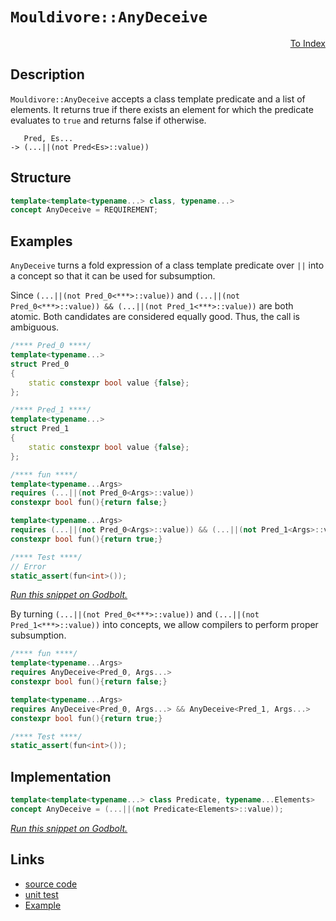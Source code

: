 <!-- Copyright 2024 Feng Mofan
SPDX-License-Identifier: Apache-2.0 -->

# `Mouldivore::AnyDeceive`

<p style='text-align: right;'><a href="../../concepts.md#mouldivore-any-deceive">To Index</a></p>

## Description

`Mouldivore::AnyDeceive` accepts a class template predicate and a list of elements.
It returns true if there exists an element for which the predicate evaluates to `true` and returns false if otherwise.

<pre><code>   Pred, Es...
-> (...||(not Pred&lt;Es&gt;::value))</code></pre>

## Structure

```C++
template<template<typename...> class, typename...>
concept AnyDeceive = REQUIREMENT;
```

## Examples

`AnyDeceive` turns a fold expression of a class template predicate over `||` into a concept so that it can be used for subsumption.

Since `(...||(not Pred_0<***>::value))` and `(...||(not Pred_0<***>::value)) && (...||(not Pred_1<***>::value))` are both atomic.
Both candidates are considered equally good.
Thus, the call is ambiguous.

```C++
/**** Pred_0 ****/
template<typename...>
struct Pred_0
{
    static constexpr bool value {false};
};

/**** Pred_1 ****/
template<typename...>
struct Pred_1
{
    static constexpr bool value {false};
};

/**** fun ****/
template<typename...Args>
requires (...||(not Pred_0<Args>::value))
constexpr bool fun(){return false;}

template<typename...Args>
requires (...||(not Pred_0<Args>::value)) && (...||(not Pred_1<Args>::value))
constexpr bool fun(){return true;}

/**** Test ****/
// Error
static_assert(fun<int>());
```

[*Run this snippet on Godbolt.*](https://godbolt.org/#z:OYLghAFBqd5QCxAYwPYBMCmBRdBLAF1QCcAaPECAMzwBtMA7AQwFtMQByARg9KtQYEAysib0QXACx8BBAKoBnTAAUAHpwAMvAFYTStJg1DIApACYAQuYukl9ZATwDKjdAGFUtAK4sGIMwDspK4AMngMmAByPgBGmMT%2BAGykAA6oCoRODB7evv5BaRmOAmER0SxxCWbJdpgOWUIETMQEOT5%2BgbaY9sUMjc0EpVGx8Um2TS1teZ0KE4PhwxWj1QCUtqhexMjsHAD0AFSH%2BwDUysSY6AD6GsdH%2B7smGgCCBJgsKQavJgDMbgQAnilGKxMAA6cE/bCPJ6zYheBync5XDTQkwBKzPY5Y46zJiOZDHNAMWaYVQpYjHGKoTzHABuYi8mGOaIsVDESjRABEfhinlyeajngcjoiLpcuLcjg9nq93p9MD8/oDgWxwaDIdDYfCCKKrlxUejodicU18YSBCSyRSqTT6d4mSy2bQOQFud9efz3YKnsLDscqF4GJLDtKXm8PniFb8AUDmKrwU9iMAFBrnucAI5ePDnBTHCBqtFuQsQBioHVnMUo36J5OQkAgO2MlYraFEy3kynU2j%2BwMQFvo84ETZBp0cr2u72yiNfaPKuNghNJlPfKFpzCZ7OYXP5iEBIt7ktl3XXRU15fYeuNzDN5nVcyJPMFvfF0vlpHi09LusNhnXlvPNtXitTsaQDBg%2BxZQdh2OAg4SjKwJ2eaFfROAAVLcdTuUNdl2Y5sGIYgSE1U08GQS4mAUJQWmoQNFXCAhIT7Ft3Q4NZaE4ABWXg/A4LRSFQTgi0sawcQ2LYHTMb4eFIAhNFYtYAGsQA4xJQQADkSKQOICRJJAATm%2BHTJP0ThJF4FgJA0DRSB4viBI4XgFBAazZN41jSDgWAYEQEANgIFIvAIchKDQd46HiSIQU4VQNIAWl045gGQAkpFBMxeAuQgSDwdA9H4QQRDEdgpBkQRFBUdQ3NIXQuFIAB3YgmBSTgeDYzjuLk/jOAAeUCgKdVQKhjhixJ4skRLkuOVKzDzDwwvoClzCklZeFcrQ1ggJBQpScKyAoCBtt2kBgCkMw%2BDoV5iCciAYk6mJwmaf4Wt4e7mGIf5upibQ6lc6TQrYQRuoYWgnqqrAYi8YA3DEZ1ntILAWEMYBxDBzd6lpLdOtJOpAp2aT6O6TraDwGJGvejwsE62C8As7heAx4gqSUTk3iR4mjDktYqAMZMADU8EwOrutjOH8uEURxBKsXyrUTqav0JGUGsax9BJpzIDWVAUl6JyOFi2Z0B%2BTlTGEywzDshniByzGNa6HoshcBh3E8do9FCBZykqPRCkyAQpj8Wqfd6IZPdGWranqAR%2BkmF28nD7ofoaOYQ5GBJw7mf29FxFoU6WNO1gUMTtgkNqOC4mzOvs4a4oSpKUskNK81wLLFskrgVpkzm1gQTAmCwBI%2B1IJTJG%2BUEDICSQNEkMxJESKyVL0kyODM0gLO%2BMxQW%2BRIAjU741I4jiuEMvS1Irqr7Mc5zO7cjbvM23y%2BsC4KDtQeaIqijgRrGwkDCMKa9NBFwUEfFMpECtrlWqYtCqS2kNLJQssqq6DOg1Jqz1S7l1srweyvV/KBWOINauo0ErIF/sAf%2BgDgGzVfjtBat514dzWu5e%2Bh0FrPxYaMEhSMuB6S4NZGgtBLrXVulVV6j04aiPep9b6Dg4b/UYAQIGINOrg0htDWgsM6bw1ZkYFGfF8DnHRpjKq2NkC4zhgTdiVViak0ehTHYfFqa02kgzJmmAWaIx0eEUAN8%2BA8wUPzQWwtGCi1kNA4qsDZAy0qnxJBCsOYmysJYVWMR1aDy1jrTg%2BsCCG2%2BMbZWZsLbxHATbQeEdeiO2drkAOwQna5y9oHdIvtsix2qUHLIdSw520TlHDOLSs4J0jn0ZOHtU5Z16VUsZAwOn53WJsYu7cl4YMrpwQh39OF/24RQm4EBm5gLoe3VaXdSA9z7qMQeSleHWUsSvNeHFQT6Q4npMwTzqhqSPrpM%2BdlOCXxcpzDyd8kB%2BX6mw6hu1IpsE4M0FgCUWAKFpASWkmz5SzAyvgMBOU8qhIluE0q8h4HRJ0CAb49VGrNTpugjq58eqPwGkNVQMK4UIqRZGWYVC36t2%2BN8BhfzmGgtYftdhCR4UpBSJcRFelLjIoIJcelsCLrxCEXdB671xHKo%2Bl9H6sjX4AwUcDUGejMAQyhjDXW0kEZs3sbwfRicMa6xAaoHGrxzGCEJlYkmZN/h2KplbJx9N4iuPcWzLxfzuZMD5gLIWItNFQOxRICJZV8VyyJXE4w%2BSbDWNSZrbWWRda7ANkrU2FhzZYMttbTNXTBkVMzrVd2ZRRkNKKFkatqRGnBxGXnfp9sekDGbWUpOUz231PGD2vp6cB11o7QswuczioUs%2BVglZsrjiwvhXSZlrxWU7LRSQfZ3Kb7d17v3SgpcblEo3u8ySZgr1cDUhoRIjz51dQcrYK%2BjDmxDxACPQBe8OLT2%2BBxO9kkdJL2%2BJSr5z632l3So%2Bi%2B191prAZhkZwkggA%3D%3D)

By turning `(...||(not Pred_0<***>::value))` and `(...||(not Pred_1<***>::value))` into concepts, we allow compilers to perform proper subsumption.

```C++
/**** fun ****/
template<typename...Args>
requires AnyDeceive<Pred_0, Args...>
constexpr bool fun(){return false;}

template<typename...Args>
requires AnyDeceive<Pred_0, Args...> && AnyDeceive<Pred_1, Args...>
constexpr bool fun(){return true;}

/**** Test ****/
static_assert(fun<int>());
```

## Implementation

```C++
template<template<typename...> class Predicate, typename...Elements>
concept AnyDeceive = (...||(not Predicate<Elements>::value));
```

[*Run this snippet on Godbolt.*](https://godbolt.org/#z:OYLghAFBqd5QCxAYwPYBMCmBRdBLAF1QCcAaPECAMzwBtMA7AQwFtMQByARg9KtQYEAysib0QXACx8BBAKoBnTAAUAHpwAMvAFYTStJg1DIApACYAQuYukl9ZATwDKjdAGFUtAK4sGIMwDspK4AMngMmAByPgBGmMQgAMwAbKQADqgKhE4MHt6%2B/kEZWY4CYRHRLHEJKbaY9qUMQgRMxAR5Pn6BdQ05za0E5VGx8UmpCi1tHQXdEwNDldVjAJS2qF7EyOwcAPQAVAeHR8cnhzsmGgCC%2B4cA1ACSLGn0bIJMjbdH51c3p3%2Bn30uF0uBEwTwMoJMiTcoPB70wUJhAE80oxWJgAHRYqHYW7IAwKBS3ZTETD4USg0i3AgotFsLEY7AvRgEBQ44FoBhbNIEW6XBhIgAimC2eAAbphblDBbcIAyTAE3Aq3BAGKheSSyXgKQjoUywSy2YlsCAQGKxF5MMtllCrFdgb9/mcHUdbgAVTATIlfF1On32n6uzXoAD6Gk%2BzqusOe8MRNNRzHp2ONwImxC8DmJpNDGmBCrtl1uRduc0cyDxAgmmFUaWItxiqE8t3N3kl%2BaoYiUCsFtrzAR7iQLvoOWbJIa4EYOgOjEN1yIT6PlKauaYzGuz477BeLJZaZYrDCrNbrDabLctUoCFg7tC7/d79vvg7zgbuVC8DEne2nYJjkOh8Z0piWKXMQwBGtgwKkgAjl4eCkkS/JCiKmDinOwZhlSoHgUukFXJyR61vWja0Lc74MBANpXqSBAbJ%2BN5ds%2B94BiCv6znGtKJsBGLYRBUGYLB8GenyArCqKEqIhhGhYWBCi4VKZjJOYyQich4noRuXAyThyZ4ZcBGgsexFNuRlH5jRdHUumupWMxQKviOHoTF%2BgKltqIZMIS8QENQH6IuEBA4pRNqDhwqy0JwACsvB%2BBwWikKgnBKpY1glusmxtmYiQ8KQBCaGFqwANYgJFyQYgAHMkUiRQEySSAAnIktVZfonCSLwLASBo0mxfFiUcLwCggNJeVxWFpBwLAMCICA6wEGkXgEOQlBoE8dDxJE6KcKolUALR1bcwDIOWUgYmYvBakQxB4Ogej8IIIhiOwUgyIIigqOoY2kLoWkAO7EEwaScDw4VRTF%2BUJZwADyi0LbyqBULcO3JPtkiHcdtynWYsoeGt9B1uY2XLLwo1aKsEBIKtaTrWQFAQFTNMgMAUhmHwdCgsQQ0QDEEMxOErRIsDvB88wxBIlDMTaCKo05atrwEFDDC0ILX1YDEXjAG4Yi3kLpBYCwhjAOIqtCQ4aFDV91Yiot2w5QF9QQ7QeAxADYseFgEMENdnXcLwErEA2SjCgbRhO0Y%2BWrFQBjgQAangmC/VDCa6/dwiiOIL2p%2B9agQz9%2BiGyg1jWPoztDZAqyoDyOQW7tEzoNKpgpZYZh9f711YGXlE9NLOQuAw7ieJ0eihOEwxVKMWnFNkAjTH4k%2BZNPDALCMCRaXYPcCP0UyDwUa/1BvTSTIMo%2BLBPthH7PehzG0y/j6vqwKOlWwSKDHDRaQvW8P1SN7QdR0nZIM6spcCEBIApImJMI6rAQJgJgWAEhd2KpIRIGJGoBEkBoSQZhJDJG6qVeqrUODtVIJ1RIZgMQpACOVRI5VIqRS4E1eq5UP4Q36oNYauUI4TWmhTWasNFrLXpqgPGG0tocGRqjPEBgjCY3qhiLgGJ4qXRIDdO6shHoZ2kFnJQOcvq6FZv9QGQtX7v0/pDDgMN5qLVuAjH%2BKMDr4kNrI%2BRiicbCOpvjcBZhiacLGuTSm7iaaCIZvjFA0jmb1S4NJGgtAOZcx5l9EWAtdZJLFhLKWDhdZyxZIrZWEM1Yay1rQHWvs9ZgkNsbeK%2BBSRmwlBbJRqhragl1vbCKX0nYuwFu7bY8UvZ4B9jlf2gdMDBwqeEUAfi%2BDRwUHHBOSdGAp3UenZ6WjZDZ0%2BvFfR%2Bdw6NysJYEuMRO4VyrpWTgtcCD10SIKXZ1gW5fzbjdT08AH77zNs4CArhL5aRHhUFeegp6NC%2BekBejRb5LD3r0TeF8d5z27m8w%2B8wT5/LXtC/IsLr7H1%2BXfF%2BawNjPy4CY8GX1v4SIceE5xCjwwQBAVdcBBLIF%2BOgbA%2BBlAipdWkm04hpDIoYgapFeqZgBWKXKgwuqLDiWcHYSNLhk0ZpzThsEwJ%2BNNpsE4K0FgB0WAKDFOWMUXA5GzgmBdfAV1VFaVTholZr15A6I2ToJIpBDFA19oS8VfVob8PhojVQmrtW6v1RiQ1vIIC4w8fEcBiQfGk3GrwkJ8RFUiISDqtIaQQx6vqiGINIYfVaPZvEeJvN%2BZixSUW8WktpZZOEfLXJKsqmYHVprbWFscr6wqT03g1Se51IhlbZANsWmCAdu052rskTdM9t7XWQzMgjPKaHcZXCo5MFjvHROydSkWuWRIVZb1bW5wdeEwuTcbAdKOQlE5h5OA7DrkevZFg7kJQeR3Z5cLGh9wHmi4e/cwVnwBTkIFf6yhIuxRCg%2BW92gwqvq8xo4Gf2r3PgMIFGK4M4sfni56rqzEkt9Tq5sAag3AJNWAwm9LfFkyZXA0YXdOUdSSOQ0VWUzBMa4OVDQyR%2BVuq/pK2wHDo3WlIEglBDDaFYMSJFNjWVaqEMSES91A0yMFUIedTj5iGXkdIP7LIzhJBAA%3D%3D)

## Links

- [source code](../../../../conceptrodon/mouldivore/concepts/any_deceive.hpp)
- [unit test](../../../../tests/unit/concepts/mouldivore/any_deceive.test.hpp)
- [Example](../../../code/facilities/concepts/mouldivore/any_deceive/implementation.hpp)

